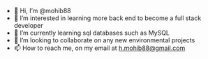 - 👋 Hi, I’m @mohib88
- 👀 I’m interested in learning more back end to become a full stack developer
- 🌱 I’m currently learning sql databases such as MySQL
- 💞️ I’m looking to collaborate on any new environmental projects
- 📫 How to reach me, on my email at h.mohib88@gmail.com

<!---
mohib88/mohib88 is a ✨ special ✨ repository because its `README.md` (this file) appears on your GitHub profile.
You can click the Preview link to take a look at your changes.
--->
